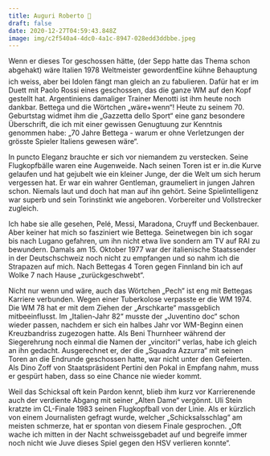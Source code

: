 ```yaml
---
title: Auguri Roberto 🥂
draft: false
date: 2020-12-27T04:59:43.848Z
image: img/c2f540a4-4dc0-4a1c-8947-028edd3ddbbe.jpeg
---
```

Wenn er dieses Tor geschossen hätte, (der Sepp hatte das Thema schon abgehakt) wäre Italien 1978 Weltmeister geworden❗️Eine kühne Behauptung ich weiss, aber bei Idolen fängt man gleich an zu fabulieren. Dafür hat er im Duett mit Paolo Rossi eines geschossen, das die ganze WM auf den Kopf gestellt hat. Argentiniens damaliger Trainer Menotti ist ihm heute noch dankbar. Bettega und die Wörtchen  „wäre+wenn“! Heute zu seinem 70. Geburtstag widmet ihm die „Gazzetta dello Sport“ eine ganz besondere Überschrift, die ich mit einer gewissen Genugtuung zur Kenntnis genommen habe: „70 Jahre Bettega - warum er ohne Verletzungen der grösste Spieler Italiens gewesen wäre“.

In puncto Eleganz brauchte er sich vor niemandem zu verstecken. Seine Flugkopfbälle waren eine Augenweide. Nach seinen Toren ist er in.die Kurve gelaufen und hat gejubelt wie ein kleiner Junge, der die Welt um sich herum vergessen hat. Er war ein wahrer Gentleman, graumeliert in jungen Jahren schon. Niemals laut und doch hat man auf ihn gehört. Seine Spielintelligenz war superb und sein Torinstinkt wie angeboren. Vorbereiter und Vollstrecker zugleich. 

Ich habe sie alle gesehen, Pelé, Messi, Maradona, Cruyff und Beckenbauer. Aber keiner hat mich so fasziniert wie Bettega. Seinetwegen bin ich sogar bis nach Lugano gefahren, um ihn nicht etwa live sondern am TV auf RAI zu bewundern. Damals am 15. Oktober 1977 war der italienische Staatssender in der Deutschschweiz noch nicht zu empfangen und so nahm ich die Strapazen auf mich. Nach Bettegas 4 Toren gegen Finnland bin ich auf Wolke 7 nach Hause „zurückgeschwebt“.

Nicht nur wenn und wäre, auch das Wörtchen „Pech“ ist eng mit Bettegas Karriere verbunden. Wegen einer Tuberkolose verpasste er die WM 1974. Die WM 78 hat er mit dem Ziehen der „Arschkarte“ massgeblich mitbeeinflusst. Im „Italien-Jahr 82“ musste der „Juventino doc“ schon wieder passen, nachdem er sich ein halbes Jahr vor WM-Beginn einen Kreuzbandriss zugezogen hatte. Als Beni Thurnheer während der Siegerehrung  noch einmal die Namen der „vincitori“ verlas, habe ich gleich an ihn gedacht. Ausgerechnet er, der die „Squadra Azzurra“ mit seinen Toren an die Endrunde geschossen hatte, war nicht unter den Gefeierten. Als Dino Zoff von Staatspräsident Pertini den Pokal in Empfang nahm, muss er gespürt haben, dass so eine Chance nie wieder kommt. 

Weil das Schicksal oft kein Pardon kennt, blieb ihm kurz vor Karrierenende auch der verdiente Abgang mit seiner „Alten Dame“ vergönnt. Uli Stein kratzte im CL-Finale 1983 seinen Flugkopfball von der Linie. Als er kürzlich von einem Journalisten gefragt wurde, welcher „Schicksalsschlag“ am meisten schmerze, hat er spontan von diesem Finale gesprochen. „Oft wache ich mitten in der Nacht schweissgebadet auf und begreife immer noch nicht wie Juve dieses Spiel gegen den HSV verlieren konnte“.